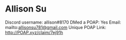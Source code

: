 # Allison Su

Discord username: allison#8170
DMed a POAP: Yes
Email: mailto:allisonsu781@gmail.com
Unique POAP Link: http://POAP.xyz/claim/7ej91h